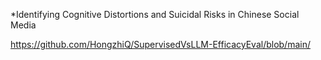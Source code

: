 *Identifying Cognitive Distortions and Suicidal Risks in Chinese Social Media

https://github.com/HongzhiQ/SupervisedVsLLM-EfficacyEval/blob/main/